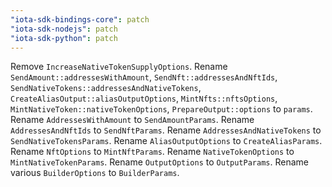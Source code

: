 ```yaml
---
"iota-sdk-bindings-core": patch
"iota-sdk-nodejs": patch
"iota-sdk-python": patch
---
```


Remove `IncreaseNativeTokenSupplyOptions`. 
Rename `SendAmount::addressesWithAmount`, `SendNft::addressesAndNftIds`, `SendNativeTokens::addressesAndNativeTokens`, `CreateAliasOutput::aliasOutputOptions`, `MintNfts::nftsOptions`, `MintNativeToken::nativeTokenOptions`, `PrepareOutput::options` to `params`.
Rename `AddressesWithAmount` to `SendAmountParams`.
Rename `AddressesAndNftIds` to `SendNftParams`.
Rename `AddressesAndNativeTokens` to `SendNativeTokensParams`.
Rename `AliasOutputOptions` to `CreateAliasParams`.
Rename `NftOptions` to `MintNftParams`.
Rename `NativeTokenOptions` to `MintNativeTokenParams`.
Rename `OutputOptions` to `OutputParams`.
Rename various `BuilderOptions` to `BuilderParams`.
